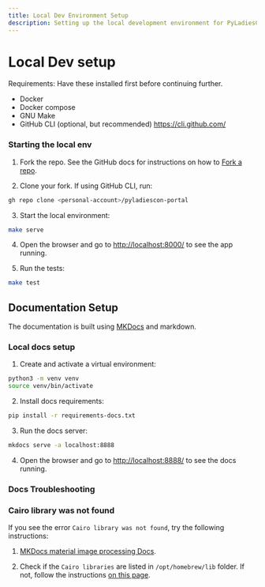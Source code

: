 ```yaml
---
title: Local Dev Environment Setup
description: Setting up the local development environment for PyLadiesCon Portal
---
```


# Local Dev setup

Requirements: Have these installed first before continuing further.

- Docker
- Docker compose
- GNU Make
- GitHub CLI (optional, but recommended) https://cli.github.com/


### Starting the local env

1. Fork the repo. See the GitHub docs for instructions on how to [Fork a repo](https://docs.github.com/en/pull-requests/collaborating-with-pull-requests/working-with-forks/fork-a-repo).

2. Clone your fork. If using GitHub CLI, run:

```sh
gh repo clone <personal-account>/pyladiescon-portal
```

3. Start the local environment:

```sh
make serve
```

4. Open the browser and go to <http://localhost:8000/> to see the app running.

5. Run the tests:

```sh
make test
```

## Documentation Setup

The documentation is built using [MKDocs](https://www.mkdocs.org/) and markdown.

### Local docs setup

1. Create and activate a virtual environment:

```sh
python3 -m venv venv
source venv/bin/activate
```

2. Install docs requirements:

```sh
pip install -r requirements-docs.txt
```

3. Run the docs server:

```sh
mkdocs serve -a localhost:8888
```

4. Open the browser and go to <http://localhost:8888/> to see the docs running.

### Docs Troubleshooting

### Cairo library was not found

If you see the error `Cairo library was not found`, try the following instructions:

1. [MKDocs material image processing Docs](https://squidfunk.github.io/mkdocs-material/plugins/requirements/image-processing/?h=cairo#troubleshooting).

2. Check if the `Cairo libraries` are listed in ```/opt/homebrew/lib``` folder. If not, follow the instructions [on this page](https://github.com/squidfunk/mkdocs-material/issues/5121).
